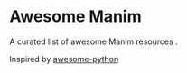 Awesome Manim
=============

A curated list of awesome Manim resources .

Inspired by [awesome-python](https://github.com/vinta/awesome-python)

